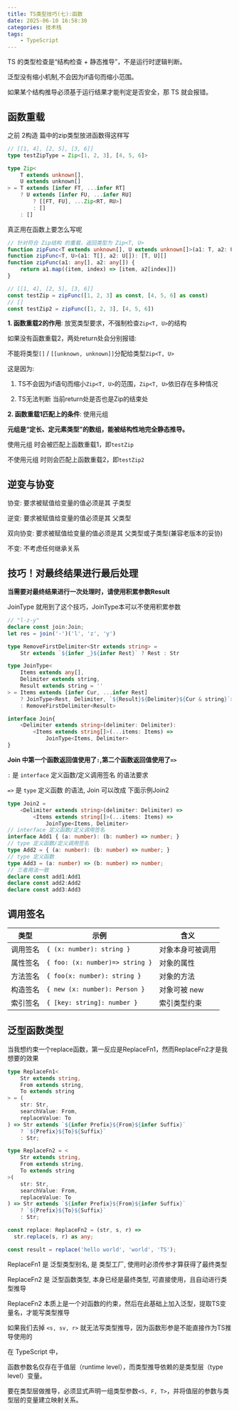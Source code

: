 ```yaml
---
title: TS类型技巧(七):函数
date: 2025-06-10 16:58:30
categories: 技术栈
tags: 
    - TypeScript
---
```


TS 的类型检查是“结构检查 + 静态推导”，不是运行时逻辑判断。

泛型没有缩小机制,不会因为if语句而缩小范围。

如果某个结构推导必须基于运行结果才能判定是否安全，那 TS 就会报错。

## 函数重载

之前 2构造 篇中的zip类型放进函数得这样写

```ts
// [[1, 4], [2, 5], [3, 6]]
type testZipType = Zip<[1, 2, 3], [4, 5, 6]>

type Zip<
    T extends unknown[],
    U extends unknown[]
> = T extends [infer FT, ...infer RT]
    ? U extends [infer FU, ...infer RU]
        ? [[FT, FU], ...Zip<RT, RU>]
        : []
    : []
```

真正用在函数上要怎么写呢

```ts
// 针对符合 Zip结构 的重载，返回类型为 Zip<T, U>
function zipFunc<T extends unknown[], U extends unknown[]>(a1: T, a2: U): Zip<T, U>
function zipFunc<T, U>(a1: T[], a2: U[]): [T, U][]
function zipFunc(a1: any[], a2: any[]) {
    return a1.map((item, index) => [item, a2[index]])
}

// [[1, 4], [2, 5], [3, 6]]
const testZip = zipFunc([1, 2, 3] as const, [4, 5, 6] as const)
// []
const testZip2 = zipFunc([1, 2, 3], [4, 5, 6])

```

__1. 函数重载2的作用__: 放宽类型要求，不强制检查`Zip<T, U>`的结构

如果没有函数重载2，两处return处会分别报错:

不能将类型`[]` / `[[unknown, unknown]]`分配给类型`Zip<T, U>`

这是因为:

1. TS不会因为if语句而缩小`Zip<T, U>`的范围，`Zip<T, U>`依旧存在多种情况

2. TS无法判断 当前return处是否也是Zip的结束处

__2. 函数重载1匹配上的条件__: 使用元组

__元组是“定长、定元素类型”的数组，能被结构性地完全静态推导。__

使用元组 时会被匹配上函数重载1，即`testZip`

不使用元组 时则会匹配上函数重载2，即`testZip2`

## 逆变与协变

协变: 要求被赋值给变量的值必须是其 子类型

逆变: 要求被赋值给变量的值必须是其 父类型

双向协变: 要求被赋值给变量的值必须是其 父类型或子类型(兼容老版本的妥协)

不变: 不考虑任何继承关系

## 技巧！对最终结果进行最后处理

__当需要对最终结果进行一次处理时，请使用积累参数Result__

JoinType 就用到了这个技巧，JoinType本可以不使用积累参数

```ts
// "l-z-y"
declare const join:Join;
let res = join('-')('l', 'z', 'y')

type RemoveFirstDelimiter<Str extends string> =
    Str extends `${infer _}${infer Rest}` ? Rest : Str

type JoinType<
    Items extends any[],
    Delimiter extends string,
    Result extends string = ''
> = Items extends [infer Cur, ...infer Rest]
    ? JoinType<Rest, Delimiter, `${Result}${Delimiter}${Cur & string}`>
    : RemoveFirstDelimiter<Result>

interface Join{
    <Delimiter extends string>(delimiter: Delimiter):
        <Items extends string[]>(...items: Items) =>
            JoinType<Items, Delimiter>
}
```

__Join 中第一个函数返回值使用了`:`,第二个函数返回值使用了`=>`__

`:` 是 `interface` 定义函数/定义调用签名 的语法要求

`=>` 是 `type` 定义函数 的语法, Join 可以改成 下面示例Join2

```ts
type Join2 =
    <Delimiter extends string>(delimiter: Delimiter) =>
        <Items extends string[]>(...items: Items) =>
            JoinType<Items, Delimiter>
// interface 定义函数/定义调用签名
interface Add1 { (a: number): (b: number) => number; }
// type 定义函数/定义调用签名
type Add2 = { (a: number): (b: number) => number; }
// type 定义函数
type Add3 = (a: number) => (b: number) => number;
// 三者用法一致
declare const add1:Add1
declare const add2:Add2
declare const add3:Add3
```

## 调用签名

| 类型     | 示例                            | 含义             |
|----------|---------------------------------|------------------|
| 调用签名 | `{ (x: number): string }`       | 对象本身可被调用 |
| 属性签名 | `{ foo: (x: number)=> string }` | 对象的属性       |
| 方法签名 | `{ foo(x: number): string }`    | 对象的方法       |
| 构造签名 | `{ new (x: number): Person }`   | 对象可被 new     |
| 索引签名 | `{ [key: string]: number }`     | 索引类型约束     |

## 泛型函数类型

当我想约束一个replace函数，第一反应是ReplaceFn1，然而ReplaceFn2才是我想要的效果

```ts
type ReplaceFn1<
    Str extends string,
    From extends string,
    To extends string
> = (
    str: Str,
    searchValue: From,
    replaceValue: To
) => Str extends `${infer Prefix}${From}${infer Suffix}`
    ? `${Prefix}${To}${Suffix}`
    : Str;

type ReplaceFn2 = <
    Str extends string,
    From extends string,
    To extends string
>(
    str: Str,
    searchValue: From,
    replaceValue: To
) => Str extends `${infer Prefix}${From}${infer Suffix}`
    ? `${Prefix}${To}${Suffix}`
    : Str;

const replace: ReplaceFn2 = (str, s, r) =>
  str.replace(s, r) as any;

const result = replace('hello world', 'world', 'TS');
```

ReplaceFn1 是 泛型类型别名, 是 类型工厂, 使用时必须传参才算获得了最终类型

ReplaceFn2 是 泛型函数类型, 本身已经是最终类型, 可直接使用，且自动进行类型推导

ReplaceFn2 本质上是一个对函数的约束，然后在此基础上加入泛型，提取TS变量名，才能写类型推导

如果我们去掉 `<s, sv, r>` 就无法写类型推导，因为函数形参是不能直接作为TS推导使用的

在 TypeScript 中，

函数参数名仅存在于值层（runtime level），而类型推导依赖的是类型层（type level）变量。

要在类型层做推导，必须显式声明一组类型参数`<S, F, T>`，并将值层的参数与类型层的变量建立映射关系。
